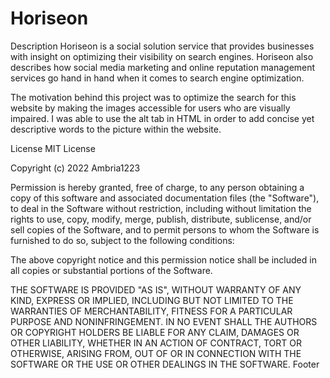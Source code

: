 # Horiseon
Description
Horiseon is a social solution service that provides businesses with insight on optimizing their visibility on search engines. Horiseon also describes how social media marketing and online reputation management services go hand in hand when it comes to search engine optimization.

The motivation behind this project was to optimize the search for this website by making the images accessible for users who are visually impaired. I was able to use the alt tab in HTML in order to add concise yet descriptive words to the picture within the website.

License
MIT License

Copyright (c) 2022 Ambria1223

Permission is hereby granted, free of charge, to any person obtaining a copy of this software and associated documentation files (the "Software"), to deal in the Software without restriction, including without limitation the rights to use, copy, modify, merge, publish, distribute, sublicense, and/or sell copies of the Software, and to permit persons to whom the Software is furnished to do so, subject to the following conditions:

The above copyright notice and this permission notice shall be included in all copies or substantial portions of the Software.

THE SOFTWARE IS PROVIDED "AS IS", WITHOUT WARRANTY OF ANY KIND, EXPRESS OR IMPLIED, INCLUDING BUT NOT LIMITED TO THE WARRANTIES OF MERCHANTABILITY, FITNESS FOR A PARTICULAR PURPOSE AND NONINFRINGEMENT. IN NO EVENT SHALL THE AUTHORS OR COPYRIGHT HOLDERS BE LIABLE FOR ANY CLAIM, DAMAGES OR OTHER LIABILITY, WHETHER IN AN ACTION OF CONTRACT, TORT OR OTHERWISE, ARISING FROM, OUT OF OR IN CONNECTION WITH THE SOFTWARE OR THE USE OR OTHER DEALINGS IN THE SOFTWARE. Footer
